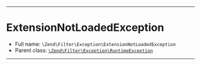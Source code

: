 ***

# ExtensionNotLoadedException

* Full name: `\Zend\Filter\Exception\ExtensionNotLoadedException`
* Parent class: [`\Zend\Filter\Exception\RuntimeException`](./RuntimeException.md)

***

